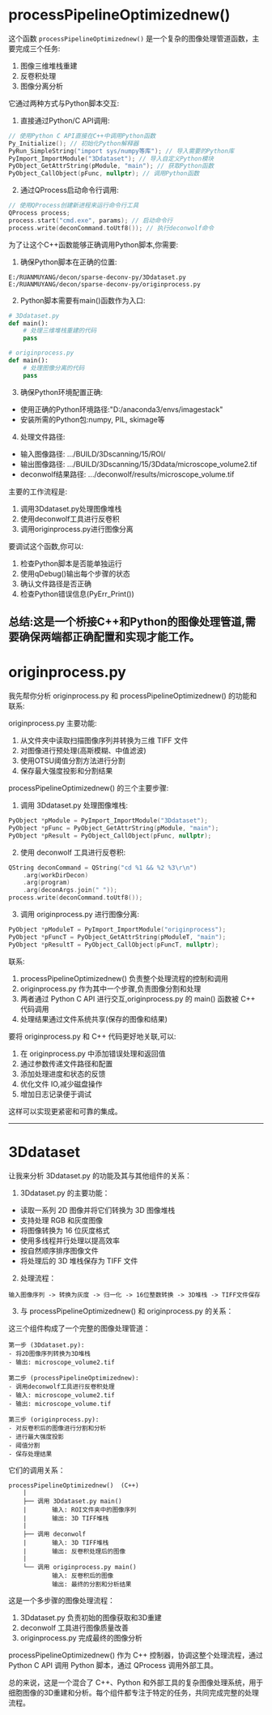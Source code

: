 # processPipelineOptimizednew()

这个函数 `processPipelineOptimizednew()` 是一个复杂的图像处理管道函数，主要完成三个任务:

1. 图像三维堆栈重建
2. 反卷积处理 
3. 图像分离分析

它通过两种方式与Python脚本交互:

1. 直接通过Python/C API调用:
```cpp
// 使用Python C API直接在C++中调用Python函数
Py_Initialize(); // 初始化Python解释器
PyRun_SimpleString("import sys/numpy等库"); // 导入需要的Python库
PyImport_ImportModule("3Ddataset"); // 导入自定义Python模块
PyObject_GetAttrString(pModule, "main"); // 获取Python函数
PyObject_CallObject(pFunc, nullptr); // 调用Python函数
```

2. 通过QProcess启动命令行调用:
```cpp
// 使用QProcess创建新进程来运行命令行工具
QProcess process;
process.start("cmd.exe", params); // 启动命令行
process.write(deconCommand.toUtf8()); // 执行deconwolf命令
```

为了让这个C++函数能够正确调用Python脚本,你需要:

1. 确保Python脚本在正确的位置:
```
E:/RUANMUYANG/decon/sparse-deconv-py/3Ddataset.py
E:/RUANMUYANG/decon/sparse-deconv-py/originprocess.py 
```

2. Python脚本需要有main()函数作为入口:
```python
# 3Ddataset.py
def main():
    # 处理三维堆栈重建的代码
    pass

# originprocess.py  
def main():
    # 处理图像分离的代码
    pass
```

3. 确保Python环境配置正确:
- 使用正确的Python环境路径:"D:/anaconda3/envs/imagestack"
- 安装所需的Python包:numpy, PIL, skimage等

4. 处理文件路径:
- 输入图像路径: .../BUILD/3Dscanning/15/ROI/
- 输出图像路径: .../BUILD/3Dscanning/15/3Ddata/microscope_volume2.tif 
- deconwolf结果路径: .../deconwolf/results/microscope_volume.tif

主要的工作流程是:
1. 调用3Ddataset.py处理图像堆栈
2. 使用deconwolf工具进行反卷积
3. 调用originprocess.py进行图像分离

要调试这个函数,你可以:
1. 检查Python脚本是否能单独运行
2. 使用qDebug()输出每个步骤的状态
3. 确认文件路径是否正确
4. 检查Python错误信息(PyErr_Print())

总结:这是一个桥接C++和Python的图像处理管道,需要确保两端都正确配置和实现才能工作。
-----------------------------------------------------------------------------------------
#  originprocess.py

我先帮你分析 originprocess.py 和 processPipelineOptimizednew() 的功能和联系:

originprocess.py 主要功能:
1. 从文件夹中读取扫描图像序列并转换为三维 TIFF 文件
2. 对图像进行预处理(高斯模糊、中值滤波)
3. 使用OTSU阈值分割方法进行分割
4. 保存最大强度投影和分割结果

processPipelineOptimizednew() 的三个主要步骤:

1. 调用 3Ddataset.py 处理图像堆栈:
```cpp
PyObject *pModule = PyImport_ImportModule("3Ddataset");
PyObject *pFunc = PyObject_GetAttrString(pModule, "main"); 
PyObject *pResult = PyObject_CallObject(pFunc, nullptr);
```

2. 使用 deconwolf 工具进行反卷积:
```cpp
QString deconCommand = QString("cd %1 && %2 %3\r\n")
    .arg(workDirDecon)
    .arg(program)
    .arg(deconArgs.join(" "));
process.write(deconCommand.toUtf8());
```

3. 调用 originprocess.py 进行图像分离:
```cpp 
PyObject *pModuleT = PyImport_ImportModule("originprocess");
PyObject *pFuncT = PyObject_GetAttrString(pModuleT, "main");
PyObject *pResultT = PyObject_CallObject(pFuncT, nullptr);
```

联系:
1. processPipelineOptimizednew() 负责整个处理流程的控制和调用
2. originprocess.py 作为其中一个步骤,负责图像分割和处理
3. 两者通过 Python C API 进行交互,originprocess.py 的 main() 函数被 C++ 代码调用
4. 处理结果通过文件系统共享(保存的图像和结果)

要将 originprocess.py 和 C++ 代码更好地关联,可以:

1. 在 originprocess.py 中添加错误处理和返回值
2. 通过参数传递文件路径和配置
3. 添加处理进度和状态的反馈
4. 优化文件 IO,减少磁盘操作
5. 增加日志记录便于调试

这样可以实现更紧密和可靠的集成。

---------------
# 3Ddataset


让我来分析 3Ddataset.py 的功能及其与其他组件的关系：

1. 3Ddataset.py 的主要功能：
- 读取一系列 2D 图像并将它们转换为 3D 图像堆栈
- 支持处理 RGB 和灰度图像
- 将图像转换为 16 位灰度格式
- 使用多线程并行处理以提高效率
- 按自然顺序排序图像文件
- 将处理后的 3D 堆栈保存为 TIFF 文件

2. 处理流程：
```
输入图像序列 -> 转换为灰度 -> 归一化 -> 16位整数转换 -> 3D堆栈 -> TIFF文件保存
```

3. 与 processPipelineOptimizednew() 和 originprocess.py 的关系：

这三个组件构成了一个完整的图像处理管道：

```
第一步 (3Ddataset.py):
- 将2D图像序列转换为3D堆栈
- 输出: microscope_volume2.tif

第二步 (processPipelineOptimizednew):
- 调用deconwolf工具进行反卷积处理
- 输入: microscope_volume2.tif
- 输出: microscope_volume.tif

第三步 (originprocess.py):
- 对反卷积后的图像进行分割和分析
- 进行最大强度投影
- 阈值分割
- 保存处理结果
```

它们的调用关系：
```
processPipelineOptimizednew()  (C++)
    |
    ├── 调用 3Ddataset.py main()
    |       输入: ROI文件夹中的图像序列
    |       输出: 3D TIFF堆栈
    |
    ├── 调用 deconwolf
    |       输入: 3D TIFF堆栈
    |       输出: 反卷积处理后的图像
    |
    └── 调用 originprocess.py main()
            输入: 反卷积后的图像
            输出: 最终的分割和分析结果
```

这是一个多步骤的图像处理流程：
1. 3Ddataset.py 负责初始的图像获取和3D重建
2. deconwolf 工具进行图像质量改善
3. originprocess.py 完成最终的图像分析

processPipelineOptimizednew() 作为 C++ 控制器，协调这整个处理流程，通过 Python C API 调用 Python 脚本，通过 QProcess 调用外部工具。

总的来说，这是一个混合了 C++、Python 和外部工具的复杂图像处理系统，用于细胞图像的3D重建和分析。每个组件都专注于特定的任务，共同完成完整的处理流程。

